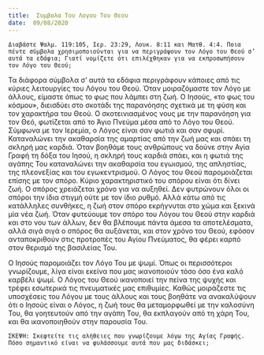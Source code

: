 ```yaml
---
title:  Συμβολα Του Λογου Του Θεου
date:  09/08/2020
---
```


`Διαβάστε Ψαλμ. 119:105, Ιερ. 23:29, Λουκ. 8:11 και Ματθ. 4:4. Ποια πέντε σύμβολα χρησιμοποιούνται για να περιγράψουν τον Λόγο του Θεού σ’ αυτά τα εδάφια; Γιατί νομίζετε ότι επιλέχθηκαν για να εκπροσωπήσουν τον Λόγο του Θεού;`

Τα διάφορα σύμβολα σ’ αυτά τα εδάφια περιγράφουν κάποιες από τις κύριες λειτουργίες του Λόγου του Θεού. Όταν μοιραζόμαστε τον Λόγο με άλλους, είμαστε όπως το φως που λάμπει στη ζωή. Ο Ιησούς, «το φως του κόσμου», διεισδύει στο σκοτάδι της παρανόησης σχετικά με τη φύση και τον χαρακτήρα του Θεού. Ο σκοτεινιασμένος νους με την παρανόηση για τον Θεό, φωτίζεται από το Άγιο Πνεύμα μέσα από το Λόγο του Θεού. Σύμφωνα με τον Ιερεμία, ο Λόγος είναι σαν φωτιά και σαν σφυρί. Καταναλώνει την ακαθαρσία της αμαρτίας από την ζωή μας και σπάει τη σκληρή μας καρδιά. Όταν βοηθάμε τους ανθρώπους να δούνε στην Αγία Γραφή τη δόξα του Ιησού, η σκληρή τους καρδιά σπάει, και η φωτιά της αγάπης Του καταναλώνει την ακαθαρσία του εγωισμού, της απληστίας, της πλεονεξίας και του εγωκεντρισμού. Ο Λόγος του Θεού παρομοιάζεται επίσης με τον σπόρο. Κύριο χαρακτηριστικό του σπόρου είναι ότι δίνει ζωή. Ο σπόρος χρειάζεται χρόνο για να αυξηθεί. Δεν φυτρώνουν όλοι οι σπόροι την ίδια στιγμή ούτε με τον ίδιο ρυθμό. Αλλά κάτω από τις κατάλληλες συνθήκες, η ζωή στον σπόρο εκρήγνυται στο χώμα και ξεκινά μία νέα ζωή. Όταν φυτεύουμε τον σπόρο του Λόγου του Θεού στην καρδιά και στο νου των άλλων, δεν θα βλέπουμε πάντα άμεσα τα αποτελέσματα, αλλά σιγά σιγά ο σπόρος θα αυξάνεται, και στον χρόνο του Θεού, εφόσον ανταποκριθούν στις προτροπές του Αγίου Πνεύματος, θα φέρει καρπό στον θερισμό της βασιλείας Του.

Ο Ιησούς παρομοιάζει τον Λόγο Του με ψωμί. Όπως οι περισσότεροι γνωρίζουμε, λίγα είναι εκείνα που μας ικανοποιούν τόσο όσο ένα καλό καρβέλι ψωμί. Ο Λόγος του Θεού ικανοποιεί την πείνα της ψυχής και τρέφει εσωτερικά τις πνευματικές μας επιθυμίες. Καθώς μοιράζεστε τις υποσχέσεις του Λόγου με τους άλλους και τους βοηθάτε να ανακαλύψουν ότι ο Ιησούς είναι ο Λόγος, η ζωή τους θα μεταμορφωθεί με την καλοσύνη Του, θα γοητευτούν από την αγάπη Του, θα εκπλαγούν από τη χάρη Του, και θα ικανοποιηθούν στην παρουσία Του.

`ΣΚΕΨΗ: Σκεφτείτε τις αλήθειες που γνωρίζουμε λόγω της Αγίας Γραφής. Πόσο σημαντικό είναι να φυλάσσουμε αυτά που μας διδάσκει;`